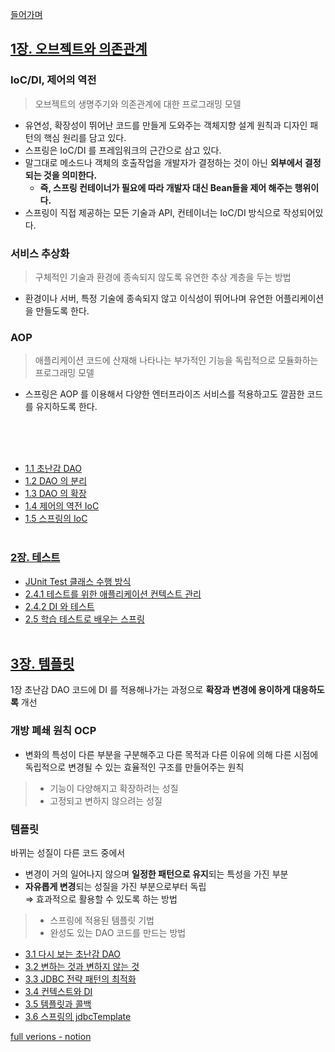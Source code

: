 
[들어가며](http://ambitious-recess-219.notion.site)

## [1장. 오브젝트와 의존관계](https://ambitious-recess-219.notion.site/1-14475e05e52a8092ba82fa5444d968e4?pvs=4)
### IoC/DI, 제어의 역전

> 오브젝트의 생명주기와 의존관계에 대한 프로그래밍 모델

- 유연성, 확장성이 뛰어난 코드를 만들게 도와주는 객체지향 설계 원칙과 디자인 패턴의 핵심 원리를 담고 있다.
- 스프링은 IoC/DI 를 프레임워크의 근간으로 삼고 있다.
- 말그대로 메소드나 객체의 호출작업을 개발자가 결정하는 것이 아닌 **외부에서 결정되는 것을 의미한다.**
    - **즉, 스프링 컨테이너가 필요에 따라 개발자 대신 Bean들을 제어 해주는 행위이다.**
- 스프링이 직접 제공하는 모든 기술과 API, 컨테이너는 IoC/DI 방식으로 작성되어있다.

### 서비스 추상화

> 구체적인 기술과 환경에 종속되지 않도록 유연한 추상 계층을 두는 방법
>
- 환경이나 서버, 특정 기술에 종속되지 않고 이식성이 뛰어나며 유연한 어플리케이션을 만들도록 한다.

### AOP

> 애플리케이션 코드에 산재해 나타나는 부가적인 기능을 독립적으로 모듈화하는 프로그래밍 모델
>
- 스프링은 AOP 를 이용해서 다양한 엔터프라이즈 서비스를 적용하고도 깔끔한 코드를 유지하도록 한다.
<br/>
<br/>
<br/>

- [1.1 초난감 DAO](https://ambitious-recess-219.notion.site/1-1-DAO-14475e05e52a8046952bdd81e3f943fc?pvs=4)
- [1.2 DAO 의 분리](https://ambitious-recess-219.notion.site/1-2-DAO-14475e05e52a80268e23c6c3f0b182a6?pvs=4)
- [1.3 DAO 의 확장](https://ambitious-recess-219.notion.site/1-3-DAO-14475e05e52a80299825f11b0a84933c?pvs=4)
- [1.4 제어의 역전 IoC](https://ambitious-recess-219.notion.site/1-4-IoC-14675e05e52a807d8c45f5ce40b86e24?pvs=4)
- [1.5 스프링의 IoC](https://ambitious-recess-219.notion.site/1-5-IoC-14c75e05e52a80208576def853a4cb3e?pvs=4)<br/><br/>

### [2장. 테스트](https://ambitious-recess-219.notion.site/2-15a75e05e52a80b2a653f65034de4819?pvs=4)
- [JUnit Test 클래스 수행 방식](https://ambitious-recess-219.notion.site/JUnit-15a75e05e52a808a912fcf30eed667de?pvs=4)
- [2.4.1 테스트를 위한 애플리케이션 컨텍스트 관리](https://ambitious-recess-219.notion.site/2-4-1-15a75e05e52a8006a10be01e972e8237?pvs=4)
- [2.4.2 DI 와 테스트](https://ambitious-recess-219.notion.site/2-4-2-DI-15a75e05e52a80dcab66d46cd6bfa93a?pvs=4)
- [2.5 학습 테스트로 배우는 스프링](https://ambitious-recess-219.notion.site/2-5-15a75e05e52a804a9c8fc8d2fd5d19be?pvs=4)
  <br/><br/>

## [3장. 템플릿](https://ambitious-recess-219.notion.site/3-15175e05e52a809ebed6d269deca5841?pvs=4)

1장 초난감 DAO 코드에 DI 를 적용해나가는 과정으로 **확장과 변경에 용이하게 대응하도록** 개선

### 개방 폐쇄 원칙 OCP
- 변화의 특성이 다른 부분을 구분해주고 다른 목적과 다른 이유에 의해 다른 시점에 독립적으로 변경될 수 있는 효율적인 구조를 만들어주는 원칙
> - 기능이 다양해지고 확장하려는 성질
> - 고정되고 변하지 않으려는 성질

### 템플릿
바뀌는 성질이 다른 코드 중에서<br/>
- 변경이 거의 일어나지 않으며 **일정한 패턴으로 유지**되는 특성을 가진 부분<br/>
- **자유롭게 변경**되는 성질을 가진 부분으로부터 독립<br/>
  ⇒ 효과적으로 활용할 수 있도록 하는 방법


> - 스프링에 적용된 템플릿 기법
> - 완성도 있는 DAO 코드를 만드는 방법


- [3.1 다시 보는 초난감 DAO](https://ambitious-recess-219.notion.site/3-1-DAO-15175e05e52a80f5913af5a1de62dbcf?pvs=4)
- [3.2 변하는 것과 변하지 않는 것](https://ambitious-recess-219.notion.site/3-2-15175e05e52a8015a4e2c04fffba4069?pvs=4)
- [3.3 JDBC 전략 패턴의 최적화](https://ambitious-recess-219.notion.site/3-3-JDBC-15e75e05e52a801e8138cc3d9dc55ba6?pvs=4)
- [3.4 컨텍스트와 DI](https://ambitious-recess-219.notion.site/3-4-DI-16275e05e52a802dac76f92ba0ca131a?pvs=4)
- [3.5 템플릿과 콜백](https://ambitious-recess-219.notion.site/3-5-16275e05e52a80719c63f30e85ca7528?pvs=4)
- [3.6 스프링의 jdbcTemplate](https://ambitious-recess-219.notion.site/3-6-jdbcTemplate-16575e05e52a80adb11ecf10e4a19edd?pvs=4)

[full verions - notion](https://ambitious-recess-219.notion.site/14475e05e52a80aaa0e4c3ca67ce5f8d?pvs=4)